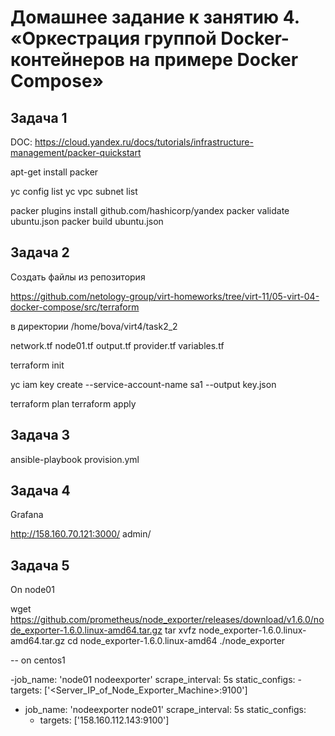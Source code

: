# Домашнее задание к занятию 4. «Оркестрация группой Docker-контейнеров на примере Docker Compose»

## Задача 1

DOC: https://cloud.yandex.ru/docs/tutorials/infrastructure-management/packer-quickstart

apt-get install packer

yc config list
yc vpc subnet list

packer plugins install github.com/hashicorp/yandex
packer validate ubuntu.json
packer build ubuntu.json


## Задача 2

Создать файлы из репозитория

https://github.com/netology-group/virt-homeworks/tree/virt-11/05-virt-04-docker-compose/src/terraform

в директории /home/bova/virt4/task2_2

network.tf 
node01.tf
output.tf
provider.tf
variables.tf

terraform init


yc iam key create --service-account-name sa1 --output key.json


terraform plan
terraform apply

## Задача 3

ansible-playbook provision.yml


## Задача 4

Grafana

http://158.160.70.121:3000/
admin/


## Задача 5

On node01

wget https://github.com/prometheus/node_exporter/releases/download/v1.6.0/node_exporter-1.6.0.linux-amd64.tar.gz
tar xvfz node_exporter-1.6.0.linux-amd64.tar.gz
cd node_exporter-1.6.0.linux-amd64
./node_exporter

-- on centos1

-job_name: 'node01 nodeexporter'
    scrape_interval: 5s
    static_configs:
    - targets: ['<Server_IP_of_Node_Exporter_Machine>:9100']
	
	
  - job_name: 'nodeexporter node01'
    scrape_interval: 5s
    static_configs:
      - targets: ['158.160.112.143:9100']
	